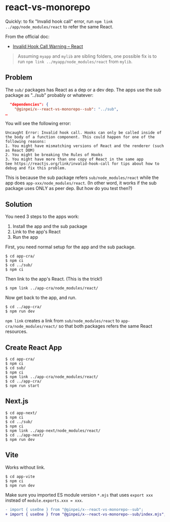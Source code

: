 # react-vs-monorepo

Quickly: to fix "Invalid hook call" error, run `npm link ../app/node_modules/react` to refer the same React.

From the official doc:

- [Invalid Hook Call Warning – React](https://reactjs.org/warnings/invalid-hook-call-warning.html)

> Assuming `myapp` and `mylib` are sibling folders, one possible fix is to run `npm link ../myapp/node_modules/react` from `mylib`.

## Problem

The `sub/` packages has React as a dep or a dev dep. The apps use the sub package as "../sub" probably or whatever:

```json
  "dependencies": {
    "@ginpei/x--react-vs-monorepo--sub": "../sub",
…
```

You will see the following error:

```
Uncaught Error: Invalid hook call. Hooks can only be called inside of the body of a function component. This could happen for one of the following reasons:
1. You might have mismatching versions of React and the renderer (such as React DOM)
2. You might be breaking the Rules of Hooks
3. You might have more than one copy of React in the same app
See https://reactjs.org/link/invalid-hook-call for tips about how to debug and fix this problem.
```

This is because the sub package refers `sub/node_modules/react` while the app does `app-xxx/node_modules/react`. (In other word, it works if the sub package uses ONLY as peer dep. But how do you test then?)

## Solution

You need 3 steps to the apps work:

1. Install the app and the sub package
2. Link to the app's React
3. Run the app

First, you need normal setup for the app and the sub package.

```console
$ cd app-cra/
$ npm ci
$ cd ../sub/
$ npm ci
```

Then link to the app's React. (This is the trick!)

```console
$ npm link ../app-cra/node_modules/react/
```

Now get back to the app, and run.

```console
$ cd ../app-cra/
$ npm run dev
```

`npm link` creates a link from `sub/node_modules/react` to `app-cra/node_modules/react/` so that both packages refers the same React resources.

## Create React App

```console
$ cd app-cra/
$ npm ci
$ cd sub/
$ npm ci
$ npm link ../app-cra/node_modules/react/
$ cd ../app-cra/
$ npm run start
```

## Next.js


```console
$ cd app-next/
$ npm ci
$ cd ../sub/
$ npm ci
$ npm link ../app-next/node_modules/react/
$ cd ../app-next/
$ npm run dev
```

## Vite

Works without link.

```console
$ cd app-vite
$ npm ci
$ npm run dev
```

Make sure you imported ES module version `*.mjs` that uses `export xxx` instead of `module.exports.xxx = xxx`.

```diff
- import { useOne } from "@ginpei/x--react-vs-monorepo--sub";
+ import { useOne } from "@ginpei/x--react-vs-monorepo--sub/index.mjs";
```
